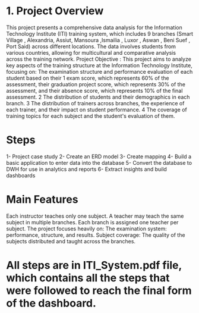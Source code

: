 # 1. Project Overview
This project presents a comprehensive data analysis for the Information Technology Institute (ITI) training system, which includes 9 branches (Smart Village , Alexandria, Assiut, Mansoura ,Ismailia , Luxor , Aswan , Beni Suef , Port Said) across different locations. The data involves students from various countries, allowing for multicultural and comparative analysis across the training network. Project Objective :
This project aims to analyze key aspects of the training structure at the Information Technology Institute, focusing on: The examination structure and performance evaluation of each student based on their 
1 exam score, which represents 60% of the assessment, their graduation project score, which represents 30% of the assessment, and their absence score, which represents 10% of the final assessment.
2 The distribution of students and their demographics in each branch.
3 The distribution of trainers across branches, the experience of each trainer, and their
impact on student performance.
4 The coverage of training topics for each subject and the student's evaluation of them.

# Steps
1- Project case study 
2- Create an ERD model
3- Create mapping
4- Build a basic application to enter data into the database
5- Convert the database to DWH for use in analytics and reports
6- Extract insights and build dashboards 

# Main Features
Each instructor teaches only one subject. A teacher may teach the same subject in multiple branches. Each branch is assigned one teacher per subject. The project focuses heavily on: The examination system: performance, structure, and results. Subject coverage: The quality of the subjects distributed and taught across the branches.

# All steps are in ITI_System.pdf file, which contains all the steps that were followed to reach the final form of the dashboard.
